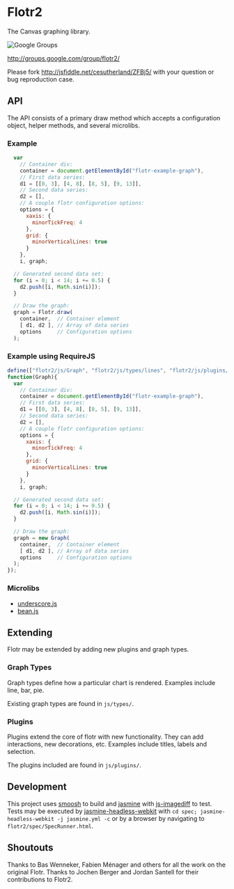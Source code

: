 Flotr2
======

The Canvas graphing library.

![Google Groups](http://groups.google.com/intl/en/images/logos/groups_logo_sm.gif)

http://groups.google.com/group/flotr2/

Please fork http://jsfiddle.net/cesutherland/ZFBj5/ with your question or bug reproduction case.


API
---

The API consists of a primary draw method which accepts a configuration object, helper methods, and several microlibs.

### Example

```javascript
  var
    // Container div:
    container = document.getElementById("flotr-example-graph"),
    // First data series:
    d1 = [[0, 3], [4, 8], [8, 5], [9, 13]],
    // Second data series:
    d2 = [],
    // A couple flotr configuration options:
    options = {
      xaxis: {
        minorTickFreq: 4
      }, 
      grid: {
        minorVerticalLines: true
      }
    },
    i, graph;

  // Generated second data set:
  for (i = 0; i < 14; i += 0.5) {
    d2.push([i, Math.sin(i)]);
  }

  // Draw the graph:
  graph = Flotr.draw(
    container,  // Container element
    [ d1, d2 ], // Array of data series
    options     // Configuration options
  );
```

### Example using RequireJS

```javascript
define(["flotr2/js/Graph", "flotr2/js/types/lines", "flotr2/js/plugins/labels",  "flotr2/js/plugins/grid"],
function(Graph){
  var
    // Container div:
    container = document.getElementById("flotr-example-graph"),
    // First data series:
    d1 = [[0, 3], [4, 8], [8, 5], [9, 13]],
    // Second data series:
    d2 = [],
    // A couple flotr configuration options:
    options = {
      xaxis: {
        minorTickFreq: 4
      }, 
      grid: {
        minorVerticalLines: true
      }
    },
    i, graph;

  // Generated second data set:
  for (i = 0; i < 14; i += 0.5) {
    d2.push([i, Math.sin(i)]);
  }

  // Draw the graph:
  graph = new Graph(
    container,  // Container element
    [ d1, d2 ], // Array of data series
    options     // Configuration options
  );
});
```


### Microlibs

* [underscore.js](http://documentcloud.github.com/underscore/)
* [bean.js](https://github.com/fat/bean)

Extending
---------

Flotr may be extended by adding new plugins and graph types.

### Graph Types

Graph types define how a particular chart is rendered.  Examples include line, bar, pie.

Existing graph types are found in `js/types/`.

### Plugins

Plugins extend the core of flotr with new functionality.  They can add interactions, new decorations, etc.  Examples 
include titles, labels and selection.

The plugins included are found in `js/plugins/`.

Development
-----------

This project uses [smoosh](https://github.com/fat/smoosh) to build and [jasmine](http://pivotal.github.com/jasmine/) 
with [js-imagediff](https://github.com/HumbleSoftware/js-imagediff) to test.  Tests may be executed by 
[jasmine-headless-webkit](http://johnbintz.github.com/jasmine-headless-webkit/) with 
`cd spec; jasmine-headless-webkit -j jasmine.yml -c` or by a browser by navigating to 
`flotr2/spec/SpecRunner.html`.

Shoutouts
---------

Thanks to Bas Wenneker, Fabien Ménager and others for all the work on the original Flotr.
Thanks to Jochen Berger and Jordan Santell for their contributions to Flotr2.

